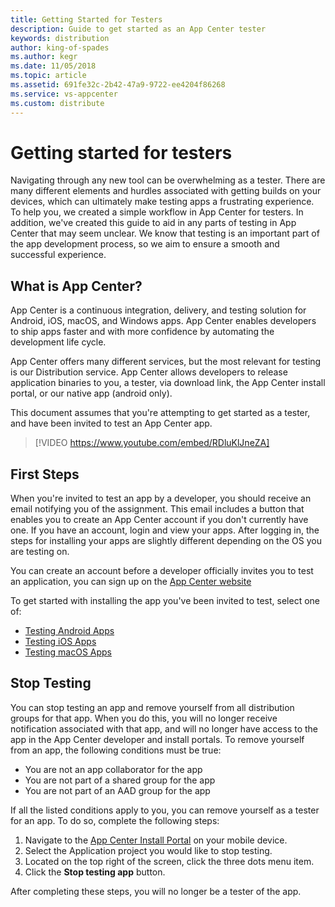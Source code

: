 ```yaml
---
title: Getting Started for Testers
description: Guide to get started as an App Center tester
keywords: distribution
author: king-of-spades
ms.author: kegr 
ms.date: 11/05/2018
ms.topic: article
ms.assetid: 691fe32c-2b42-47a9-9722-ee4204f86268
ms.service: vs-appcenter
ms.custom: distribute
---
```


# Getting started for testers

Navigating through any new tool can be overwhelming as a tester. There are many different elements and hurdles associated with getting builds on your devices, which can ultimately make testing apps a frustrating experience. To help you, we  created a simple workflow in App Center for testers. In addition, we've created this guide to aid in any parts of testing in App Center that may seem unclear. We know that testing is an important part of the app development process, so we aim to ensure a smooth and successful experience.

## What is App Center?

App Center is a continuous integration, delivery, and testing solution for Android, iOS, macOS, and Windows apps. App Center enables developers to ship apps faster and with more confidence by automating the development life cycle.

App Center offers many different services, but the most relevant for testing is our Distribution service. App Center allows developers to release application binaries to you, a tester, via download link, the App Center install portal, or our native app (android only).  

This document assumes that you're attempting to get started as a tester, and have been invited to test an App Center app.

> [!VIDEO https://www.youtube.com/embed/RDluKlJneZA]

## First Steps

When you're invited to test an app by a developer, you should receive an email notifying you of the assignment. This email includes a button that enables you to create an App Center account if you don't currently have one. If you have an account, login and view your apps. After logging in, the steps for installing your apps are slightly different depending on the OS you are testing on.

You can create an account before a developer officially invites you to test an application, you can sign up on the [App Center website](https://appcenter.ms/signup)

To get started with installing the app you've been invited to test, select one of:

- [Testing Android Apps](./testing-android.md)
- [Testing iOS Apps](./testing-ios.md)
- [Testing macOS Apps](./testing-macos.md)

## Stop Testing

You can stop testing an app and remove yourself from all distribution groups for that app. When you do this, you will no longer receive notification associated with that app, and will no longer have access to the app in the App Center developer and install portals. To remove yourself from an app, the following conditions must be true:

- You are not an app collaborator for the app
- You are not part of a shared group for the app
- You are not part of an AAD group for the app

If all the listed conditions apply to you, you can remove yourself as a tester for an app. To do so, complete the following steps:

1. Navigate to the [App Center Install Portal](https://install.appcenter.ms/) on your mobile device.
2. Select the Application project you would like to stop testing.
3. Located on the top right of the screen, click the three dots menu item.
4. Click the **Stop testing app** button.

After completing these steps, you will no longer be a tester of the app.